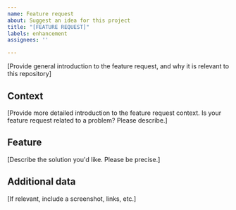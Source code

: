 ```yaml
---
name: Feature request
about: Suggest an idea for this project
title: "[FEATURE REQUEST]"
labels: enhancement
assignees: ''

---
```


[Provide general introduction to the feature request, and why it is relevant to this repository]

## Context

[Provide more detailed introduction to the feature request context. Is your feature request related to a problem? Please describe.]

## Feature

[Describe the solution you'd like. Please be precise.]

## Additional data

[If relevant, include a screenshot, links, etc.]
